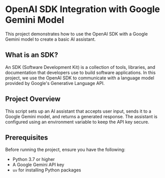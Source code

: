 # OpenAI SDK Integration with Google Gemini Model

This project demonstrates how to use the OpenAI SDK with a Google Gemini model to create a basic AI assistant.

## What is an SDK?

An SDK (Software Development Kit) is a collection of tools, libraries, and documentation that developers use to build software applications. In this project, we use the OpenAI SDK to communicate with a language model provided by Google's Generative Language API.

## Project Overview

This script sets up an AI assistant that accepts user input, sends it to a Google Gemini model, and returns a generated response. The assistant is configured using an environment variable to keep the API key secure.

## Prerequisites

Before running the project, ensure you have the following:

- Python 3.7 or higher
- A Google Gemini API key
- `uv` for installing Python packages

